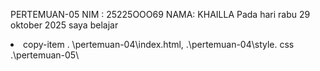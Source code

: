 PERTEMUAN-05
NIM : 25225OOO69
NAMA: KHAILLA
Pada hari rabu 29 oktober 2025 saya belajar 
<li>copy-item  . \pertemuan-04\index.html,  .\pertemuan-04\style. css  .\pertemuan-05\